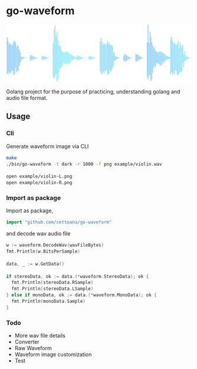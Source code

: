 # go-waveform
<p align="center">
	<img src="image.svg" alt="go-waveform">
</p>

Golang project for the purpose of practicing, understanding golang and audio file format.

## Usage

### Cli

Generate waveform image via CLI

```bash
make
./bin/go-waveform -t dark -r 1000 -f png example/violin.wav

open example/violin-L.png
open example/violin-R.png
```

### Import as package

Import as package,

```go
import "github.com/cettoana/go-waveform"
```

and decode wav audio file

```go
w := waveform.DecodeWav(wavFileBytes)
fmt.Println(w.BitsPerSample)

data, _ := w.GetData()

if stereoData, ok := data.(*waveform.StereoData); ok {
  fmt.Println(stereoData.RSample)
  fmt.Println(stereoData.LSample)
} else if monoData, ok := data.(*waveform.MonoData); ok {
  fmt.Println(monoData.Sample)
}
```

### Todo

- More wav file details
- Converter
- Raw Waveform
- Waveform image customization
- Test

